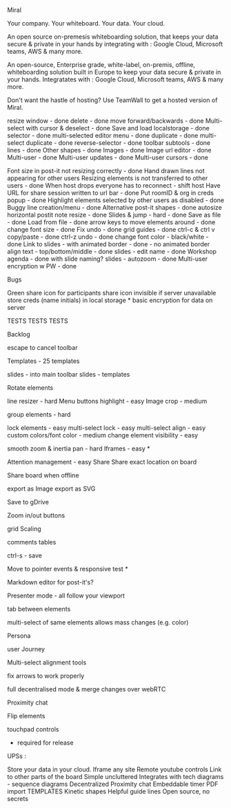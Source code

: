 Miral

Your company.
Your whiteboard.
Your data.
Your cloud.

An open source on-premesis whiteboarding solution, that keeps your data secure & private in your hands by integrating with :
Google Cloud, Microsoft teams, AWS & many more.

An open-source, Enterprise grade, white-label, on-premis, offline, whiteboarding solution built in Europe to keep your data secure & private in your hands. Integratates with :
Google Cloud, Microsoft teams, AWS & many more.

Don't want the hastle of hosting? Use TeamWall to get a hosted version of Miral.


resize window - done
delete - done
move forward/backwards - done 
Multi-select with cursor & deselect - done
Save and load localstorage - done
selector - done
multi-selected editor menu - done
duplicate - done
multi-select duplicate - done
reverse-selector - done
toolbar subtools - done
lines - done
Other shapes - done
Images - done
Image url editor - done
Multi-user - done
Multi-user updates - done
Multi-user cursors - done

Font size in post-it not resizing correctly - done
Hand drawn lines not appearing for other users
Resizing elements is not transferred to other users - done
When host drops everyone has to reconnect - shift host
Have URL for share session written to url bar - done
Put roomID & org in creds popup - done
Highlight elements selected by other users as disabled - done
Buggy line creation/menu - done
Alternative post-it shapes - done
autosize horizontal postit note resize - done
Slides & jump - hard - done
Save as file - done
Load from file - done
arrow keys to move elements around - done
change font size - done
Fix undo  - done
grid guides - done
ctrl-c & ctrl v copy/paste - done
ctrl-z undo - done
change font color - black/white - done
Link to slides - with animated border - done - no animated border
align text - top/bottom/middle - done
slides - edit name - done
Workshop agenda - done with slide naming?
slides - autozoom - done
Multi-user encryption w PW - done


Bugs

Green share icon for participants
share icon invisible if server unavailable
store creds (name initials) in local storage *
basic encryption for data on server


TESTS TESTS TESTS


Backlog

escape to cancel toolbar

Templates - 25 templates

slides - into main toolbar
slides - templates

Rotate elements

line resizer - hard
Menu buttons highlight - easy
Image crop - medium

group elements - hard

lock elements - easy
multi-select lock - easy
multi-select align - easy
custom colors/font color - medium
change element visibility - easy

smooth zoom & inertia pan - hard
Iframes - easy *



Attention management - easy
Share
Share exact location on board


Share board when offline

export as Image
export as SVG

Save to gDrive 

Zoom in/out buttons

grid Scaling


comments
tables

ctrl-s - save

Move to pointer events & responsive test *

Markdown editor for post-it's?

Presenter mode - all follow your viewport

tab between elements

multi-select of same elements allows mass changes (e.g. color)

Persona
 
user Journey

Multi-select alignment tools

fix arrows to work properly

full decentralised mode & merge changes over webRTC

Proximity chat

Flip elements

touchpad controls

* required for release


UPSs :

Store your data in your cloud.
Iframe any site
Remote youtube controls
Link to other parts of the board
Simple uncluttered
Integrates with tech diagrams - sequence diagrams
Decentralized
Proximity chat
Embeddable timer
PDF import
TEMPLATES
Kinetic shapes
Helpful guide lines
Open source, no secrets
